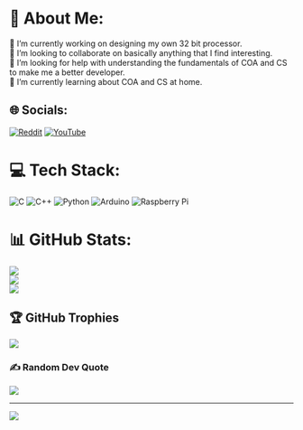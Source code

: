 # 💫 About Me:
🔭 I’m currently working on designing my own 32 bit processor.<br>👯 I’m looking to collaborate on basically anything that I find interesting.<br>🤝 I’m looking for help with understanding the fundamentals of COA  and CS to make me a better developer.<br>🌱 I’m currently learning about COA and CS at home.<br>


## 🌐 Socials:
[![Reddit](https://img.shields.io/badge/Reddit-%23FF4500.svg?logo=Reddit&logoColor=white)](https://reddit.com/user/TheByteSmith) [![YouTube](https://img.shields.io/badge/YouTube-%23FF0000.svg?logo=YouTube&logoColor=white)](https://youtube.com/@@thebytesmithy) 

# 💻 Tech Stack:
![C](https://img.shields.io/badge/c-%2300599C.svg?style=for-the-badge&logo=c&logoColor=white) ![C++](https://img.shields.io/badge/c++-%2300599C.svg?style=for-the-badge&logo=c%2B%2B&logoColor=white) ![Python](https://img.shields.io/badge/python-3670A0?style=for-the-badge&logo=python&logoColor=ffdd54) ![Arduino](https://img.shields.io/badge/-Arduino-00979D?style=for-the-badge&logo=Arduino&logoColor=white) ![Raspberry Pi](https://img.shields.io/badge/-RaspberryPi-C51A4A?style=for-the-badge&logo=Raspberry-Pi)
# 📊 GitHub Stats:
![](https://github-readme-stats.vercel.app/api?username=angusbonney&theme=dark&hide_border=true&include_all_commits=true&count_private=false)<br/>
![](https://github-readme-streak-stats.herokuapp.com/?user=angusbonney&theme=dark&hide_border=true)<br/>
![](https://github-readme-stats.vercel.app/api/top-langs/?username=angusbonney&theme=dark&hide_border=true&include_all_commits=true&count_private=false&layout=compact)

## 🏆 GitHub Trophies
![](https://github-profile-trophy.vercel.app/?username=angusbonney&theme=dark&no-frame=false&no-bg=true&margin-w=4)

### ✍️ Random Dev Quote
![](https://quotes-github-readme.vercel.app/api?type=horizontal&theme=dark)

---
[![](https://visitcount.itsvg.in/api?id=angusbonney&icon=0&color=3)](https://visitcount.itsvg.in)

<!-- Proudly created with GPRM ( https://gprm.itsvg.in ) -->

